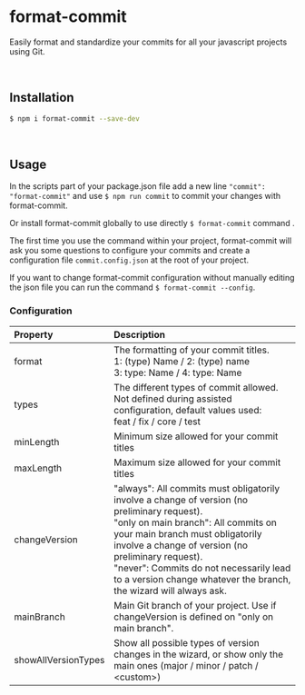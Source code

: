 # format-commit

Easily format and standardize your commits for all your javascript projects using Git.

&nbsp;
## Installation

```sh
$ npm i format-commit --save-dev
```

&nbsp;
## Usage

In the scripts part of your package.json file add a new line `"commit": "format-commit"` and use `$ npm run commit` to commit your changes with format-commit.

Or install format-commit globally to use directly `$ format-commit` command .

The first time you use the command within your project, format-commit will ask you some questions to configure your commits and create a configuration file `commit.config.json` at the root of your project.

If you want to change format-commit configuration without manually editing the json file you can run the command `$ format-commit --config`.

### Configuration

| Property | Description |
| :------- | :---------- |
| format | The formatting of your commit titles. <br> 1: (type) Name / 2: (type) name <br> 3: type: Name / 4: type: Name |
| types | The different types of commit allowed. Not defined during assisted configuration, default values used: <br> feat / fix / core / test |
| minLength | Minimum size allowed for your commit titles |
| maxLength | Maximum size allowed for your commit titles |
| changeVersion | "always": All commits must obligatorily involve a change of version (no preliminary request). <br> "only on main branch": All commits on your main branch must obligatorily involve a change of version (no preliminary request). <br> "never": Commits do not necessarily lead to a version change whatever the branch, the wizard will always ask. |
| mainBranch | Main Git branch of your project. Use if changeVersion is defined on "only on main branch". |
| showAllVersionTypes | Show all possible types of version changes in the wizard, or show only the main ones (major / minor / patch / \<custom\>) |
